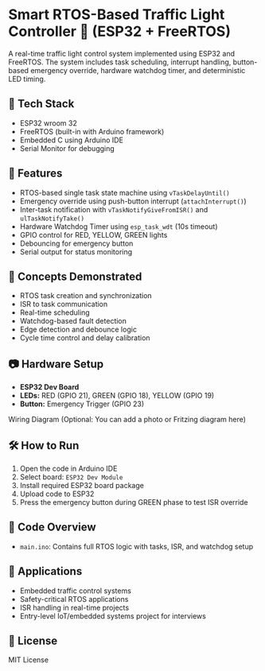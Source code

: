 
# Smart RTOS-Based Traffic Light Controller 🚦 (ESP32 + FreeRTOS)

A real-time traffic light control system implemented using ESP32 and FreeRTOS. The system includes task scheduling, interrupt handling, button-based emergency override, hardware watchdog timer, and deterministic LED timing.

## 🔧 Tech Stack

- ESP32 wroom 32
- FreeRTOS (built-in with Arduino framework)
- Embedded C using Arduino IDE
- Serial Monitor for debugging

## 🚦 Features

- RTOS-based single task state machine using `vTaskDelayUntil()`
- Emergency override using push-button interrupt (`attachInterrupt()`)
- Inter-task notification with `vTaskNotifyGiveFromISR()` and `ulTaskNotifyTake()`
- Hardware Watchdog Timer using `esp_task_wdt` (10s timeout)
- GPIO control for RED, YELLOW, GREEN lights
- Debouncing for emergency button
- Serial output for status monitoring

## 🧠 Concepts Demonstrated

- RTOS task creation and synchronization
- ISR to task communication
- Real-time scheduling
- Watchdog-based fault detection
- Edge detection and debounce logic
- Cycle time control and delay calibration

## 📷 Hardware Setup

- **ESP32 Dev Board**
- **LEDs:** RED (GPIO 21), GREEN (GPIO 18), YELLOW (GPIO 19)
- **Button:** Emergency Trigger (GPIO 23)

Wiring Diagram (Optional: You can add a photo or Fritzing diagram here)

## 🛠️ How to Run

1. Open the code in Arduino IDE
2. Select board: `ESP32 Dev Module`
3. Install required ESP32 board package
4. Upload code to ESP32
5. Press the emergency button during GREEN phase to test ISR override

## 📁 Code Overview

- `main.ino`: Contains full RTOS logic with tasks, ISR, and watchdog setup

## 🎯 Applications

- Embedded traffic control systems
- Safety-critical RTOS applications
- ISR handling in real-time projects
- Entry-level IoT/embedded systems project for interviews

## 🧾 License

MIT License
